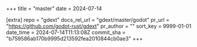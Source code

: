 +++
title = "master"
date = 2024-07-14

[extra]
repo = "gdext"
docs_rel_url = "gdext/master/godot"
pr_url = "https://github.com/godot-rust/gdext"
pr_author = ""
sort_key = 9999-01-01
date_time = 2024-07-14T11:13:08Z
commit_sha = "b759586ab170b9995d213592fea2010844cb0ae3"
+++


